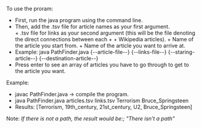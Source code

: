 To use the proram: 
+ First, run the java program using the command line.
+ Then, add the      .tsv file for article names as your first argument.   
                    + .tsv file for links as your second argument (this will be the file denoting the direct connections between each + + Wikipedia articles).
                    + Name of the article you start from.
                    + Name of the article you want to arrive at.
+ Example: java PathFinder.java {--article-file--} {--links-file--} {--staring-article--} {--destination-article--}
+ Press enter to see an array of articles you have to go through to get to the article you want.

Example:
+ javac PathFinder.java -> compile the program.
+ java PathFinder.java articles.tsv links.tsv Terrorism Bruce_Springsteen
+ Results: [Terrorism, 19th_century, 21st_century, U2, Bruce_Springsteen]

Note: *If there is not a path, the result would be:; "There isn't a path"*